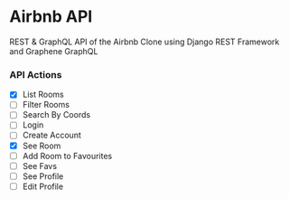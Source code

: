 # Airbnb API

REST & GraphQL API of the Airbnb Clone using Django REST Framework and Graphene GraphQL

### API Actions

- [x] List Rooms
- [ ] Filter Rooms
- [ ] Search By Coords
- [ ] Login
- [ ] Create Account
- [x] See Room
- [ ] Add Room to Favourites
- [ ] See Favs
- [ ] See Profile
- [ ] Edit Profile
